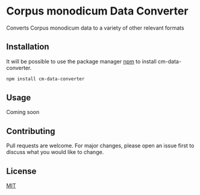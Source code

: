 # Corpus monodicum Data Converter

Converts Corpus monodicum data to a variety of other relevant formats

## Installation

It will be possible to use the package manager [npm](https://pip.pypa.io/en/stable/) to install cm-data-converter.

```bash
npm install cm-data-converter
```

## Usage

Coming soon

## Contributing
Pull requests are welcome. For major changes, please open an issue first to discuss what you would like to change.


## License
[MIT](https://choosealicense.com/licenses/mit/)